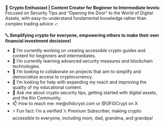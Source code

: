 👾 **Crypto Enthusiast | Content Creator for Beginner to Intermediate levels:**
Focused on Security Tips and “Opening the Door“ to the World of Digital Assets, with easy-to-understand fundamental knowledge rather than complex trading advice 📈

🔤 **Simplifying crypto for everyone, empowering others to make their own financial investment decisions!**

<ul>
  <li>🔭 I’m currently working on creating accessible crypto guides and content for beginners and intermediates.</li>
  
  <li>🌱 I’m currently learning advanced security measures and blockchain technologies.</li>
  
  <li>👯 I’m looking to collaborate on projects that aim to simplify and democratize access to cryptocurrency.</li>
  
  <li>🤔 I’m looking for help with expanding my reach and improving the quality of my educational content.</li>
  
  <li>💬 Ask me about crypto security tips, getting started with digital assets, and the Kin Community.</li>
  
  <li>📫 How to reach me: me@ofidcryot.com or @OFiDCrypt on X</li>
  
  <li>⚡ Fun fact: I’m a verified 𝕏 Premium Subscriber, making crypto accessible to everyone, including mom, dad, grandma, and grandpa!</li>
</ul>
